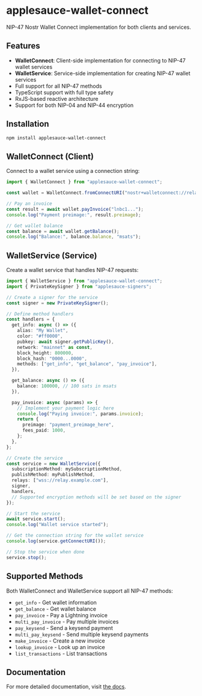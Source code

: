 # applesauce-wallet-connect

NIP-47 Nostr Wallet Connect implementation for both clients and services.

## Features

- **WalletConnect**: Client-side implementation for connecting to NIP-47 wallet services
- **WalletService**: Service-side implementation for creating NIP-47 wallet services
- Full support for all NIP-47 methods
- TypeScript support with full type safety
- RxJS-based reactive architecture
- Support for both NIP-04 and NIP-44 encryption

## Installation

```bash
npm install applesauce-wallet-connect
```

## WalletConnect (Client)

Connect to a wallet service using a connection string:

```typescript
import { WalletConnect } from "applesauce-wallet-connect";

const wallet = WalletConnect.fromConnectURI("nostr+walletconnect://relay.example.com?secret=...&pubkey=...");

// Pay an invoice
const result = await wallet.payInvoice("lnbc1...");
console.log("Payment preimage:", result.preimage);

// Get wallet balance
const balance = await wallet.getBalance();
console.log("Balance:", balance.balance, "msats");
```

## WalletService (Service)

Create a wallet service that handles NIP-47 requests:

```typescript
import { WalletService } from "applesauce-wallet-connect";
import { PrivateKeySigner } from "applesauce-signers";

// Create a signer for the service
const signer = new PrivateKeySigner();

// Define method handlers
const handlers = {
  get_info: async () => ({
    alias: "My Wallet",
    color: "#ff0000",
    pubkey: await signer.getPublicKey(),
    network: "mainnet" as const,
    block_height: 800000,
    block_hash: "0000...0000",
    methods: ["get_info", "get_balance", "pay_invoice"],
  }),

  get_balance: async () => ({
    balance: 100000, // 100 sats in msats
  }),

  pay_invoice: async (params) => {
    // Implement your payment logic here
    console.log("Paying invoice:", params.invoice);
    return {
      preimage: "payment_preimage_here",
      fees_paid: 1000,
    };
  },
};

// Create the service
const service = new WalletService({
  subscriptionMethod: mySubscriptionMethod,
  publishMethod: myPublishMethod,
  relays: ["wss://relay.example.com"],
  signer,
  handlers,
  // Supported encryption methods will be set based on the signer
});

// Start the service
await service.start();
console.log("Wallet service started");

// Get the connection string for the wallet service
console.log(service.getConnectURI());

// Stop the service when done
service.stop();
```

## Supported Methods

Both WalletConnect and WalletService support all NIP-47 methods:

- `get_info` - Get wallet information
- `get_balance` - Get wallet balance
- `pay_invoice` - Pay a Lightning invoice
- `multi_pay_invoice` - Pay multiple invoices
- `pay_keysend` - Send a keysend payment
- `multi_pay_keysend` - Send multiple keysend payments
- `make_invoice` - Create a new invoice
- `lookup_invoice` - Look up an invoice
- `list_transactions` - List transactions

## Documentation

For more detailed documentation, visit [the docs](https://hzrd149.github.io/applesauce/).
